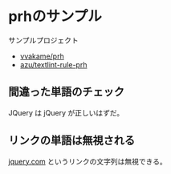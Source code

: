 # prhのサンプル

サンプルプロジェクト

- [vvakame/prh](https://github.com/vvakame/prh "vvakame/prh")
- [azu/textlint-rule-prh](https://github.com/azu/textlint-rule-prh "azu/textlint-rule-prh")

## 間違った単語のチェック

JQuery は jQuery が正しいはずだ。

## リンクの単語は無視される

[jquery.com](http://jquery.com/) というリンクの文字列は無視できる。 


